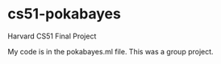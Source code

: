 cs51-pokabayes
==============

Harvard CS51 Final Project

My code is in the pokabayes.ml file.  This was a group project.
